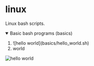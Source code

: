 # linux
Linux bash scripts.
<details open>
  <summary>Basic bash programs (basics)</summary>
  <ol>
    <li>
      ![hello world](basics/hello_world.sh)
    </li>
    <li>world</li>
  </ol>
</details>


![hello world](https://google.com)
